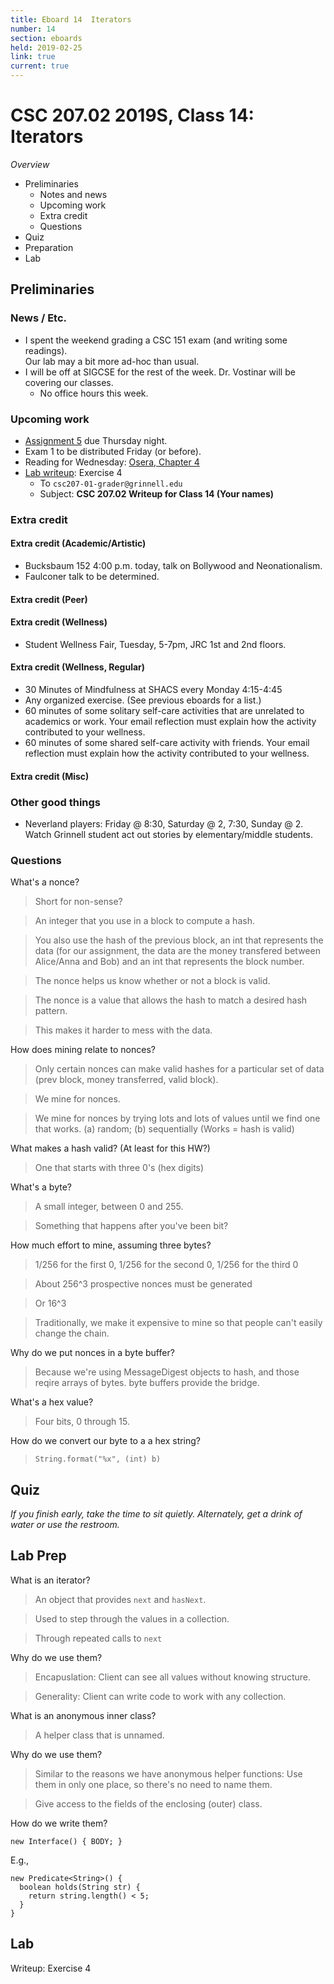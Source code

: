 ```yaml
---
title: Eboard 14  Iterators
number: 14
section: eboards
held: 2019-02-25
link: true
current: true
---
```

CSC 207.02 2019S, Class 14:  Iterators
======================================

_Overview_

* Preliminaries
    * Notes and news
    * Upcoming work
    * Extra credit
    * Questions
* Quiz
* Preparation
* Lab

Preliminaries
-------------

### News / Etc.

* I spent the weekend grading a CSC 151 exam (and writing some readings).  
  Our lab may a bit more ad-hoc than usual.
* I will be off at SIGCSE for the rest of the week.  Dr. Vostinar will
  be covering our classes.
    * No office hours this week.

### Upcoming work

* [Assignment 5](../assignments/assignment05) due Thursday night.
* Exam 1 to be distributed Friday (or before).
* Reading for Wednesday: 
  [Osera, Chapter 4](https://www.cs.grinnell.edu/~rebelsky/Courses/CSC207/osera/chap04.pdf)
* [Lab writeup](../writeups/writeup14): Exercise 4
    * To `csc207-01-grader@grinnell.edu`
    * Subject: **CSC 207.02 Writeup for Class 14 (Your names)**

### Extra credit

#### Extra credit (Academic/Artistic)

* Bucksbaum 152 4:00 p.m. today, talk on Bollywood and Neonationalism.
* Faulconer talk to be determined.

#### Extra credit (Peer)

#### Extra credit (Wellness)

* Student Wellness Fair, Tuesday, 5-7pm, JRC 1st and 2nd floors.

#### Extra credit (Wellness, Regular)

* 30 Minutes of Mindfulness at SHACS every Monday 4:15-4:45
* Any organized exercise.  (See previous eboards for a list.)
* 60 minutes of some solitary self-care activities that are unrelated to 
  academics or work.  Your email reflection must explain how
  the activity contributed to your wellness.
* 60 minutes of some shared self-care activity with friends.  Your email 
  reflection must explain how the activity contributed to your wellness.

#### Extra credit (Misc)

### Other good things

* Neverland players: Friday @ 8:30, Saturday @ 2, 7:30, Sunday @ 2.
  Watch Grinnell student act out stories by elementary/middle students.

### Questions

What's a nonce?

> Short for non-sense?

> An integer that you use in a block to compute a hash.

> You also use the hash of the previous block, an int that represents the
  data (for our assignment, the data are the money transfered between
  Alice/Anna and Bob) and an int that represents the block number.

> The nonce helps us know whether or not a block is valid.

> The nonce is a value that allows the hash to match a desired hash
  pattern.

> This makes it harder to mess with the data.

How does mining relate to nonces?

> Only certain nonces can make valid hashes for a particular set of
  data (prev block, money transferred, valid block).

> We mine for nonces.

> We mine for nonces by trying lots and lots of values until we find one
  that works. (a) random; (b) sequentially  (Works = hash is valid)

What makes a hash valid? (At least for this HW?)

> One that starts with three 0's (hex digits)

What's a byte?  

> A small integer, between 0 and 255.

> Something that happens after you've been bit?

How much effort to mine, assuming three bytes?

>  1/256 for the first 0, 1/256 for the second 0, 1/256 for the third 0

> About 256^3 prospective nonces must be generated 

> Or 16^3

> Traditionally, we make it expensive to mine so that people can't
  easily change the chain.

Why do we put nonces in a byte buffer?

> Because we're using MessageDigest objects to hash, and those reqire
  arrays of bytes.  byte buffers provide the bridge.

What's a hex value?

> Four bits, 0 through 15.

How do we convert our byte to a a hex string?

> `String.format("%x", (int) b)`

Quiz
----

_If you finish early, take the time to sit quietly.  Alternately, get a
drink of water or use the restroom._

Lab Prep
--------

What is an iterator?

> An object that provides `next` and `hasNext`.

> Used to step through the values in a collection.

> Through repeated calls to `next`

Why do we use them?

> Encapuslation: Client can see all values without knowing structure.

> Generality: Client can write code to work with any collection.

What is an anonymous inner class?

> A helper class that is unnamed.

Why do we use them?

> Similar to the reasons we have anonymous helper functions: Use them in
  only one place, so there's no need to name them.

> Give access to the fields of the enclosing (outer) class.

How do we write them?

```
new Interface() { BODY; }
```

E.g.,

```
new Predicate<String>() { 
  boolean holds(String str) { 
    return string.length() < 5; 
  } 
}
```

Lab
---

Writeup: Exercise 4

